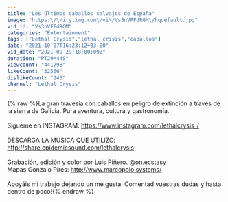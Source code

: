 ```yaml
---
title: "Los últimos caballos salvajes de España"
image: "https:\/\/i.ytimg.com\/vi\/Vs3nVFFdRGM\/hqdefault.jpg"
vid_id: "Vs3nVFFdRGM"
categories: "Entertainment"
tags: ["Lethal Crysis","lethal crisis","caballos"]
date: "2021-10-07T16:23:12+03:00"
vid_date: "2021-09-29T18:00:09Z"
duration: "PT29M44S"
viewcount: "441798"
likeCount: "32566"
dislikeCount: "243"
channel: "Lethal Crysis"
---
```

{% raw %}La gran travesía con caballos en peligro de extinción a través de la sierra de Galicia. Pura aventura, cultura y gastronomía. <br /><br />Sígueme en INSTAGRAM: <a rel="nofollow" target="blank" href="https://www.instagram.com/lethalcrysis_/">https://www.instagram.com/lethalcrysis_/</a><br /><br />DESCARGA LA MÚSICA QUE UTILIZO: <a rel="nofollow" target="blank" href="http://share.epidemicsound.com/lethalcrysis">http://share.epidemicsound.com/lethalcrysis</a><br /><br />Grabación, edición y color por Luis Piñero. @on.ecstasy<br />Mapas Gonzalo Pires: <a rel="nofollow" target="blank" href="http://www.marcopolo.systems/">http://www.marcopolo.systems/</a><br /><br />Apoyáis mi trabajo dejando un me gusta. Comentad vuestras dudas y hasta dentro de poco!{% endraw %}

